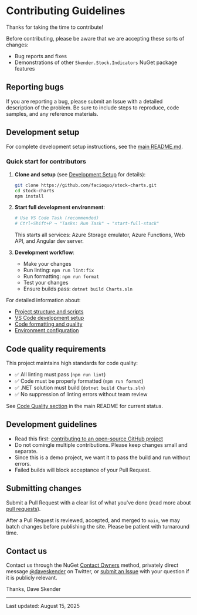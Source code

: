 # Contributing Guidelines

Thanks for taking the time to contribute!

Before contributing, please be aware that we are accepting these sorts of changes:

- Bug reports and fixes
- Demonstrations of other `Skender.Stock.Indicators` NuGet package features

## Reporting bugs

If you are reporting a bug, please submit an Issue with a detailed description of the problem. Be sure to include steps to reproduce, code samples, and any reference materials.

## Development setup

For complete development setup instructions, see the [main README.md](../README.md#development-setup).

### Quick start for contributors

1. **Clone and setup** (see [Development Setup](../README.md#development-setup) for details):

   ```bash
   git clone https://github.com/facioquo/stock-charts.git
   cd stock-charts
   npm install
   ```

2. **Start full development environment**:

   ```bash
   # Use VS Code Task (recommended)
   # Ctrl+Shift+P → "Tasks: Run Task" → "start-full-stack"
   ```

   This starts all services: Azure Storage emulator, Azure Functions, Web API, and Angular dev server.

3. **Development workflow**:
   - Make your changes
   - Run linting: `npm run lint:fix`
   - Run formatting: `npm run format`
   - Test your changes
   - Ensure builds pass: `dotnet build Charts.sln`

For detailed information about:

- [Project structure and scripts](../README.md#project-structure)
- [VS Code development setup](../README.md#vs-code-development)
- [Code formatting and quality](../README.md#code-formatting-and-quality)
- [Environment configuration](../README.md#environment-configuration)

## Code quality requirements

This project maintains high standards for code quality:

- ✅ All linting must pass (`npm run lint`)
- ✅ Code must be properly formatted (`npm run format`)
- ✅ .NET solution must build (`dotnet build Charts.sln`)
- ✅ No suppression of linting errors without team review

See [Code Quality section](../README.md#code-quality-and-verification) in the main README for current status.

## Development guidelines

- Read this first: [contributing to an open-source GitHub project](https://codeburst.io/a-step-by-step-guide-to-making-your-first-github-contribution-5302260a2940)
- Do not comingle multiple contributions. Please keep changes small and separate.
- Since this is a demo project, we want it to pass the build and run without errors.
- Failed builds will block acceptance of your Pull Request.

## Submitting changes

Submit a Pull Request with a clear list of what you've done (read more about [pull requests](http://help.github.com/pull-requests/)).

After a Pull Request is reviewed, accepted, and merged to `main`, we may batch changes before publishing the site. Please be patient with turnaround time.

## Contact us

Contact us through the NuGet [Contact Owners](https://www.nuget.org/packages/Skender.Stock.Indicators) method, privately direct message [@daveskender](https://twitter.com/messages/compose?recipient_id=27475431) on Twitter, or [submit an Issue](https://github.com/facioquo/stock-charts/issues) with your question if it is publicly relevant.

Thanks,
Dave Skender

---

Last updated: August 15, 2025
